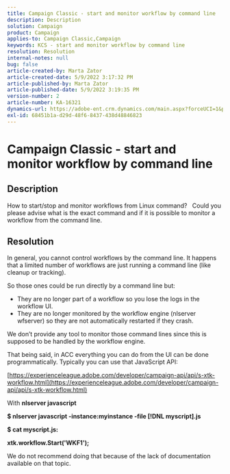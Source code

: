 ```yaml
---
title: Campaign Classic - start and monitor workflow by command line
description: Description
solution: Campaign
product: Campaign
applies-to: Campaign Classic,Campaign
keywords: KCS - start and monitor workflow by command line
resolution: Resolution
internal-notes: null
bug: false
article-created-by: Marta Zator
article-created-date: 5/9/2022 3:17:32 PM
article-published-by: Marta Zator
article-published-date: 5/9/2022 3:19:35 PM
version-number: 2
article-number: KA-16321
dynamics-url: https://adobe-ent.crm.dynamics.com/main.aspx?forceUCI=1&pagetype=entityrecord&etn=knowledgearticle&id=5ddb6b21-abcf-ec11-a7b5-0022480a8e40
exl-id: 68451b1a-d29d-48f6-8437-438d48846823
---
```

# Campaign Classic - start and monitor workflow by command line

## Description


How to start/stop and monitor workflows from Linux command?
 
Could you please advise what is the exact command and if it is possible to monitor a workflow from the command line.


## Resolution


In general, you cannot control workflows by the command line. It happens that a limited number of workflows are just running a command line (like cleanup or tracking).

So those ones could be run directly by a command line but:

- They are no longer part of a workflow so you lose the logs in the workflow UI.
- They are no longer monitored by the workflow engine (nlserver wfserver) so they are not automatically restarted if they crash.




We don’t provide any tool to monitor those command lines since this is supposed to be handled by the workflow engine.



That being said, in ACC everything you can do from the UI can be done programmatically. Typically you can use that JavaScript API:



[https://experienceleague.adobe.com/developer/campaign-api/api/s-xtk-workflow.html](https://experienceleague.adobe.com/developer/campaign-api/api/s-xtk-workflow.html)



With <b>nlserver javascript</b>



<b>$ nlserver javascript -instance:myinstance -file [!DNL myscript].js</b>



<b>$ cat myscript.js:</b>

<b>xtk.workflow.Start('WKF1');</b>



We do not recommend doing that because of the lack of documentation available on that topic.
